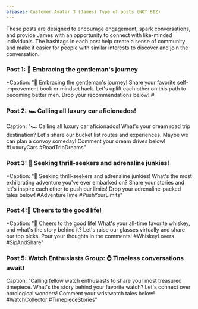 ```yaml
---
aliases: Customer Avatar 3 (James) Type of posts (NOT BIZ)
---
```

These posts are designed to encourage engagement, spark conversations, and provide James with an opportunity to connect with like-minded individuals. The hashtags in each post help create a sense of community and make it easier for people with similar interests to discover and join the conversation.

### **Post 1: 🎩 Embracing the gentleman's journey** 
*Caption: "🎩 Embracing the gentleman's journey! Share your favorite self-improvement book or mindset hack. Let's uplift each other on this path to becoming better men. Drop your recommendations below! #
### Post 2: 🏎️ Calling all luxury car aficionados! 
Caption: "🏎️ Calling all luxury car aficionados! What's your dream road trip destination? Let's share our bucket list routes and experiences. Maybe we can plan a convoy someday! Comment your dream drives below! #LuxuryCars #RoadTripDreams"
### Post 3: 🌄 Seeking thrill-seekers and adrenaline junkies!
*Caption: "🌄 Seeking thrill-seekers and adrenaline junkies! What's the most exhilarating adventure you've ever embarked on? Share your stories and let's inspire each other to push our limits! Drop your adrenaline-packed tales below! #AdventureTime #PushYourLimits"
### Post 4:🥃 Cheers to the good life!
*Caption: "🥃 Cheers to the good life! What's your all-time favorite whiskey, and what's the story behind it? Let's raise our glasses virtually and share our top picks. Pour your thoughts in the comments! #WhiskeyLovers #SipAndShare"
### Post 5: Watch Enthusiasts Group: ⌚ Timeless conversations await!  
Caption: "Calling fellow watch enthusiasts to share your most treasured timepiece. What's the story behind your favorite watch? Let's connect over horological wonders! Comment your wristwatch tales below! #WatchCollector #TimepieceStories"
